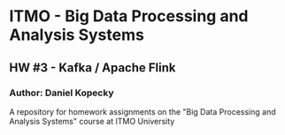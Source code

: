 # ITMO - Big Data Processing and Analysis Systems
## HW #3 - Kafka / Apache Flink
### Author: Daniel Kopecky
A repository for homework assignments on the "Big Data Processing and Analysis Systems" course at ITMO University